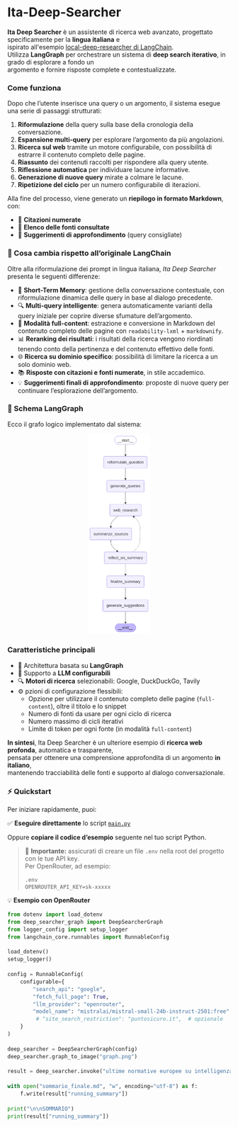 # Ita-Deep-Searcher    
**Ita Deep Searcher** è un assistente di ricerca web avanzato, progettato specificamente per la **lingua italiana** e   
ispirato all'esempio [local-deep-researcher di LangChain](https://github.com/langchain-ai/local-deep-researcher).  
Utilizza **LangGraph** per orchestrare un sistema di **deep search iterativo**, in grado di esplorare a fondo un   
argomento e fornire risposte complete e contestualizzate.  
  
### Come funziona  
Dopo che l’utente inserisce una query o un argomento, il sistema esegue una serie di passaggi strutturati:  
1. **Riformulazione** della query sulla base della cronologia della conversazione.   
2. **Espansione multi-query** per esplorare l’argomento da più angolazioni.  
3. **Ricerca sul web** tramite un motore configurabile, con possibilità di estrarre il contenuto completo delle pagine.  
4. **Riassunto** dei contenuti raccolti per rispondere alla query utente.  
5. **Riflessione automatica** per individuare lacune informative.  
6. **Generazione di nuove query** mirate a colmare le lacune.  
7. **Ripetizione del ciclo** per un numero configurabile di iterazioni.  

Alla fine del processo, viene generato un **riepilogo in formato Markdown**, con:
-   📌 **Citazioni numerate**
-   🔗 **Elenco delle fonti consultate**
-   🧭 **Suggerimenti di approfondimento** (query consigliate)  

  
### 🔎 Cosa cambia rispetto all’originale LangChain
Oltre alla riformulazione dei prompt in lingua italiana, _Ita Deep Searcher_ presenta le seguenti differenze:   
- 🧠 **Short-Term Memory**: gestione della conversazione contestuale, con riformulazione dinamica delle query in base al dialogo precedente.       
- 🔍 **Multi-query intelligente**: genera automaticamente varianti della query iniziale per coprire diverse sfumature dell’argomento.      
- 📄 **Modalità full-content**: estrazione e conversione in Markdown del contenuto completo delle pagine con `readability-lxml` + `markdownify`.      
- 📊 **Reranking dei risultati**: i risultati della ricerca vengono riordinati tenendo conto della pertinenza e del contenuto effettivo delle fonti.      
- 🌐 **Ricerca su dominio specifico**: possibilità di limitare la ricerca a un solo dominio web.      
- 📚 **Risposte con citazioni e fonti numerate**, in stile accademico.      
- 💡 **Suggerimenti finali di approfondimento**: proposte di nuove query per continuare l’esplorazione dell’argomento.  
  
### 🧩 Schema LangGraph  
Ecco il grafo logico implementato dal sistema:
<p align="center">      
<img src="graph.png" alt="Grafo" width="140" title="Grafo">      
</p>  
  
### Caratteristiche principali  
 - 🔁 Architettura basata su **LangGraph**  
- 🧠 Supporto a **LLM configurabili**  
- 🔍 **Motori di ricerca** selezionabili: Google, DuckDuckGo, Tavily  
- ⚙️ pzioni di configurazione flessibili:  
    - Opzione per utilizzare il contenuto completo delle pagine (`full-content`), oltre il titolo e lo snippet  
    - Numero di fonti da usare per ogni ciclo di ricerca  
    - Numero massimo di cicli iterativi  
    - Limite di token per ogni fonte (in modalità `full-content`)  
  
 **In sintesi**, Ita Deep Searcher è un ulteriore esempio di **ricerca web profonda**, automatica e trasparente,   
 pensata per ottenere una comprensione approfondita di un argomento **in italiano**,   
 mantenendo tracciabilità delle fonti e supporto al dialogo conversazionale.

### ⚡ Quickstart
Per iniziare rapidamente, puoi:

✅ **Eseguire direttamente** lo script [`main.py`](main.py)

Oppure **copiare il codice d’esempio** seguente nel tuo script Python.

> 🔐 **Importante:** assicurati di creare un file `.env` nella root del progetto con le tue API key.  
> Per OpenRouter, ad esempio:
> 
>```
>.env
>OPENROUTER_API_KEY=sk-xxxxx
>```
💡 **Esempio con OpenRouter**
```python
from dotenv import load_dotenv
from deep_searcher_graph import DeepSearcherGraph
from logger_config import setup_logger
from langchain_core.runnables import RunnableConfig

load_dotenv()
setup_logger()

config = RunnableConfig(
    configurable={
        "search_api": "google",
        "fetch_full_page": True,
        "llm_provider": "openrouter",
        "model_name": "mistralai/mistral-small-24b-instruct-2501:free"
         # "site_search_restriction": "puntosicuro.it",  # opzionale
    }
)

deep_searcher = DeepSearcherGraph(config)
deep_searcher.graph_to_image("graph.png")

result = deep_searcher.invoke("ultime normative europee su intelligenza artificiale")

with open("sommario_finale.md", "w", encoding="utf-8") as f:
    f.write(result["running_summary"])

print("\n\nSOMMARIO")
print(result["running_summary"])
```